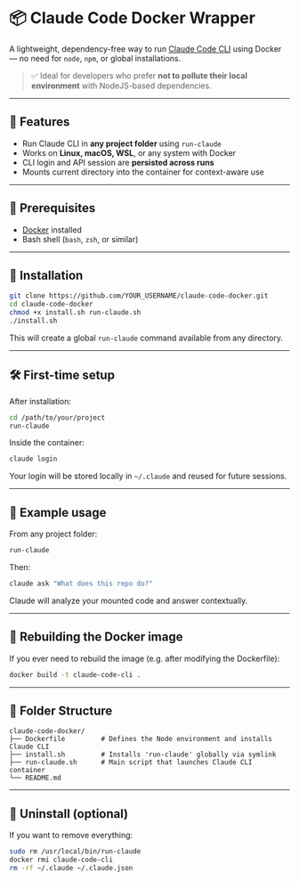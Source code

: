 # 📦 Claude Code Docker Wrapper

A lightweight, dependency-free way to run [Claude Code CLI](https://www.anthropic.com/index/claude-code) using Docker — no need for `node`, `npm`, or global installations.

> ✅ Ideal for developers who prefer **not to pollute their local environment** with NodeJS-based dependencies.

---

## 🚀 Features

- Run Claude CLI in **any project folder** using `run-claude`
- Works on **Linux, macOS, WSL**, or any system with Docker
- CLI login and API session are **persisted across runs**
- Mounts current directory into the container for context-aware use

---

## 🧱 Prerequisites

- [Docker](https://docs.docker.com/get-docker/) installed
- Bash shell (`bash`, `zsh`, or similar)

---

## 🔧 Installation

```bash
git clone https://github.com/YOUR_USERNAME/claude-code-docker.git
cd claude-code-docker
chmod +x install.sh run-claude.sh
./install.sh
```

This will create a global `run-claude` command available from any directory.

---

## 🛠️ First-time setup

After installation:

```bash
cd /path/to/your/project
run-claude
```

Inside the container:

```bash
claude login
```

Your login will be stored locally in `~/.claude` and reused for future sessions.

---

## 🧪 Example usage

From any project folder:

```bash
run-claude
```

Then:

```bash
claude ask "What does this repo do?"
```

Claude will analyze your mounted code and answer contextually.

---

## 🔁 Rebuilding the Docker image

If you ever need to rebuild the image (e.g. after modifying the Dockerfile):

```bash
docker build -t claude-code-cli .
```

---

## 📁 Folder Structure

```
claude-code-docker/
├── Dockerfile         # Defines the Node environment and installs Claude CLI
├── install.sh         # Installs 'run-claude' globally via symlink
├── run-claude.sh      # Main script that launches Claude CLI container
└── README.md
```

---

## 🧹 Uninstall (optional)

If you want to remove everything:

```bash
sudo rm /usr/local/bin/run-claude
docker rmi claude-code-cli
rm -rf ~/.claude ~/.claude.json
```